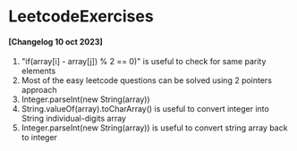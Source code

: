 # LeetcodeExercises

#### [Changelog 10 oct 2023]
1. "if(array[i] - array[j]) % 2 == 0)" is useful to check for same parity elements
2. Most of the easy leetcode questions can be solved using 2 pointers approach
3. Integer.parseInt(new String(array))
4. String.valueOf(array).toCharArray() is useful to convert integer into String individual-digits array
5. Integer.parseInt(new String(array)) is useful to convert string array back to integer
   
